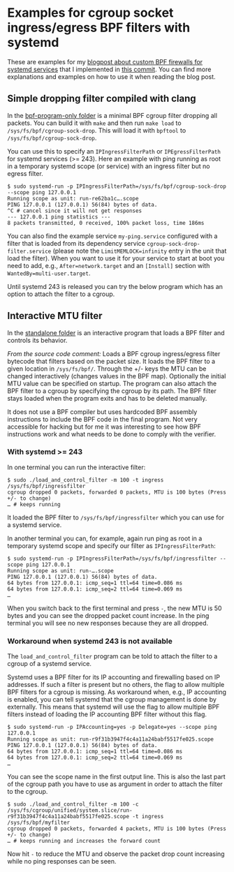 # Examples for cgroup socket ingress/egress BPF filters with systemd

These are examples for my [blogpost about custom BPF firewalls for systemd services](https://kailueke.gitlab.io/systemd-custom-bpf-firewall/)
that I implemented in [this commit](https://github.com/systemd/systemd/commit/fab347489fcfafbc8367c86afc637ce1b81ae59e).
You can find more explanations and examples on how to use it when reading the blog post.

## Simple dropping filter compiled with clang

In the [bpf-program-only folder](bpf-program-only/) is a
minimal BPF cgroup filter dropping all packets.
You can build it with `make` and then run
`make load` to `/sys/fs/bpf/cgroup-sock-drop`.
This will load it with `bpftool` to
`/sys/fs/bpf/cgroup-sock-drop`.

You can use this to specify an `IPIngressFilterPath` or `IPEgressFilterPath`
for systemd services (>= 243).
Here an example with ping running as root in a temporary systemd scope (or service)
with an ingress filter but no egress filter.

```
$ sudo systemd-run -p IPIngressFilterPath=/sys/fs/bpf/cgroup-sock-drop --scope ping 127.0.0.1
Running scope as unit: run-re62ba1c….scope
PING 127.0.0.1 (127.0.0.1) 56(84) bytes of data.
^C # cancel since it will not get responses
--- 127.0.0.1 ping statistics ---
8 packets transmitted, 0 received, 100% packet loss, time 186ms
```

You can also find the example service `my-ping.service` configured with a filter
that is loaded from its dependency service `cgroup-sock-drop-filter.service` (please note
the `LimitMEMLOCK=infinity` entry in the unit that load the filter). When you want to use
it for your service to start at boot you need to add, e.g.,
`After=network.target` and an `[Install]` section with `WantedBy=multi-user.target`.

Until systemd 243 is released you can try the below program which has an option to attach the filter to a cgroup.

## Interactive MTU filter

In the [standalone folder](standalone/) is an interactive program
that loads a BPF filter and controls its behavior.

_From the source code comment:_
Loads a BPF cgroup ingress/egress filter bytecode that filters based on the packet size.
It loads the BPF filter to a given location in `/sys/fs/bpf/`.
Through the +/- keys the MTU can be changed interactively (changes values in the BPF map).
Optionally the initial MTU value can be specified on startup.
The program can also attach the BPF filter to a cgroup by specifying the cgroup by its path.
The BPF filter stays loaded when the program exits and has to be deleted manually.

It does not use a BPF compiler but uses hardcoded BPF assembly instructions
to include the BPF code in the final program. Not very accessible for hacking
but for me it was interesting to see how BPF instructions work
and what needs to be done to comply with the verifier.

### With systemd >= 243
In one terminal you can run the interactive filter:

```
$ sudo ./load_and_control_filter -m 100 -t ingress /sys/fs/bpf/ingressfilter
cgroup dropped 0 packets, forwarded 0 packets, MTU is 100 bytes (Press +/- to change)
… # keeps running
```

It loaded the BPF filter to `/sys/fs/bpf/ingressfilter` which you can use for a
systemd service.

In another terminal you can, for example, again run ping as root in a temporary
systemd scope and specify our filter as `IPIngressFilterPath`:

```
$ sudo systemd-run -p IPIngressFilterPath=/sys/fs/bpf/ingressfilter --scope ping 127.0.0.1
Running scope as unit: run-….scope
PING 127.0.0.1 (127.0.0.1) 56(84) bytes of data.
64 bytes from 127.0.0.1: icmp_seq=1 ttl=64 time=0.086 ms
64 bytes from 127.0.0.1: icmp_seq=2 ttl=64 time=0.069 ms
…
```

When you switch back to the first terminal and press `-`, the new MTU is 50 bytes
and you can see the dropped packet count increase.
In the ping terminal you will see no new responses because they are all dropped.

### Workaround when systemd 243 is not available

The `load_and_control_filter` program can be told to attach the filter to a cgroup
of a systemd service.

Systemd uses a BPF filter for its IP accounting and firewalling based on IP addresses.
If such a filter is present but no others, the flag to allow multiple BPF filters for a cgroup is missing.
As workaround when, e.g., IP accounting is enabled, you can tell systemd that the cgroup management is done by externally.
This means that systemd will use the flag to allow multiple BPF filters instead of loading the
IP accounting BPF filter without this flag.

```
$ sudo systemd-run -p IPAccounting=yes -p Delegate=yes --scope ping 127.0.0.1
Running scope as unit: run-r9f31b3947f4c4a11a24babf5517fe025.scope
PING 127.0.0.1 (127.0.0.1) 56(84) bytes of data.
64 bytes from 127.0.0.1: icmp_seq=1 ttl=64 time=0.086 ms
64 bytes from 127.0.0.1: icmp_seq=2 ttl=64 time=0.069 ms
…
```

You can see the scope name in the first output line.
This is also the last part of the cgroup path you have to use as argument
in order to attach the filter to the cgroup.

```
$ sudo ./load_and_control_filter -m 100 -c /sys/fs/cgroup/unified/system.slice/run-r9f31b3947f4c4a11a24babf5517fe025.scope -t ingress /sys/fs/bpf/myfilter
cgroup dropped 0 packets, forwarded 4 packets, MTU is 100 bytes (Press +/- to change)
… # keeps running and increases the forward count
```

Now hit `-` to reduce the MTU and observe the packet drop count increasing while no ping responses can be seen.
